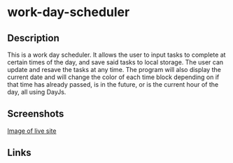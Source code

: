 # work-day-scheduler

## Description

This is a work day scheduler. It allows the user to input tasks to complete at certain times of the day, and save said tasks to local storage. The user can update and resave the tasks at any time. The program will also display the current date and will change the color of each time block depending on if that time has already passed, is in the future, or is the current hour of the day, all using DayJs.
## Screenshots

[Image of live site](Assets/Work-Day-Scheduler-schedule-screen.png)

## Links

